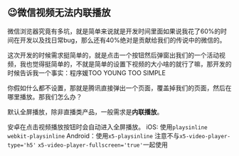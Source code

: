 ## :wink:微信视频无法内联播放

微信浏览器究竟有多坑，就是简单来说就是开发时间里面如果说我花了60%的时间在开发以及找日常bug，那么还有40%绝对是贡献给我们的传说中的微信的。

这次开发的时候需求挺简单的，就是点击一个按钮然后弹窗出我们的一个活动视频，我也觉得挺简单的，不就是简单的设置下视频的大小啥的就行了嘛，那开发的时候告诉我一个事实：程序媛TOO YOUNG TOO SIMPLE



你假如什么都不设置，那就是腾讯直接弹出一个页面，覆盖掉我们的页面，然后在哪里播放。那我们怎么办？

默认全屏播放，除非直播类产品，一般需求是**内联播放**。

安卓在点击视频播放按钮时会自动进入全屏播放。 iOS: 使用`playsinline webkit-playsinline` Android：使用`x5-playsinline` 注意不与`x5-video-player-type='h5'` `x5-video-player-fullscreen='true'`一起使用

